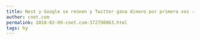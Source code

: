 ```yaml
---
title: Nest y Google se reúnen y Twitter gana dinero por primera vez - Video
author: cnet.com
permalink: 2018-02-09-cnet.com-372798063.html
tags: hy
---
```


